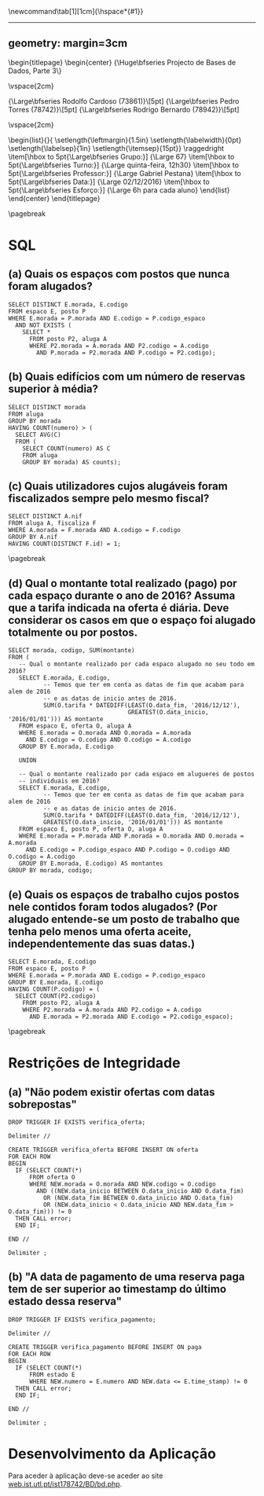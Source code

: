 \newcommand\tab[1][1cm]{\hspace*{#1}}

---
geometry: margin=3cm
---

<!-- --- -->
<!-- title: Projecto de Bases de Dados, Parte 2 -->
<!-- author: -->
<!-- - Rodolfo Cardoso (73861) -->
<!-- - Pedro Torres (78742) -->
<!-- - Rodrigo Bernardo (78942) -->
<!-- institute: Instituto Superior Técnico -->
<!-- --- -->


\begin{titlepage}
\begin{center}
 {\Huge\bfseries Projecto de Bases de Dados, Parte 3\\}

 \vspace{2cm}

 {\Large\bfseries Rodolfo Cardoso (73861)}\\[5pt]
 {\Large\bfseries Pedro Torres (78742)}\\[5pt]
 {\Large\bfseries Rodrigo Bernardo (78942)}\\[5pt]

 \vspace{2cm}

 \begin{list}{}{
        \setlength{\leftmargin}{1.5in}
        \setlength{\labelwidth}{0pt}
        \setlength{\labelsep}{1in}
            \setlength{\itemsep}{15pt}}
            \raggedright
    \item[\hbox to 5pt{\Large\bfseries Grupo:}]     {\Large 67}
    \item[\hbox to 5pt{\Large\bfseries Turno:}]     {\Large quinta-feira, 12h30}
    \item[\hbox to 5pt{\Large\bfseries Professor:}] {\Large Gabriel Pestana}
    \item[\hbox to 5pt{\Large\bfseries Data:}]      {\Large 02/12/2016}
    \item[\hbox to 5pt{\Large\bfseries Esforço:}]   {\Large 6h para cada aluno}
 \end{list}
\end{center}
\end{titlepage}

\pagebreak

# SQL

## (a) Quais os espaços com postos que nunca foram alugados?

~~~
SELECT DISTINCT E.morada, E.codigo
FROM espaco E, posto P
WHERE E.morada = P.morada AND E.codigo = P.codigo_espaco
  AND NOT EXISTS (
    SELECT *
      FROM posto P2, aluga A
      WHERE P2.morada = A.morada AND P2.codigo = A.codigo
        AND P.morada = P2.morada AND P.codigo = P2.codigo);
~~~

## (b) Quais edifícios com um número de reservas superior à média?
~~~
SELECT DISTINCT morada
FROM aluga
GROUP BY morada
HAVING COUNT(numero) > (
  SELECT AVG(C)
  FROM (
    SELECT COUNT(numero) AS C
    FROM aluga
    GROUP BY morada) AS counts);

~~~

## (c) Quais utilizadores cujos alugáveis foram fiscalizados sempre pelo mesmo fiscal?
~~~
SELECT DISTINCT A.nif
FROM aluga A, fiscaliza F
WHERE A.morada = F.morada AND A.codigo = F.codigo
GROUP BY A.nif
HAVING COUNT(DISTINCT F.id) = 1;
~~~

\pagebreak

## (d) Qual o montante total realizado (pago) por cada espaço durante o ano de 2016? Assuma que a tarifa indicada na oferta é diária. Deve considerar os casos em que o espaço foi alugado totalmente ou por postos.

~~~
SELECT morada, codigo, SUM(montante)
FROM (
   -- Qual o montante realizado por cada espaco alugado no seu todo em 2016?
   SELECT E.morada, E.codigo,
          -- Temos que ter em conta as datas de fim que acabam para alem de 2016
          -- e as datas de inicio antes de 2016.
          SUM(O.tarifa * DATEDIFF(LEAST(O.data_fim, '2016/12/12'),
                                  GREATEST(O.data_inicio, '2016/01/01'))) AS montante
   FROM espaco E, oferta O, aluga A
   WHERE E.morada = O.morada AND O.morada = A.morada
     AND E.codigo = O.codigo AND O.codigo = A.codigo
   GROUP BY E.morada, E.codigo

   UNION

   -- Qual o montante realizado por cada espaco em alugueres de postos
   -- individuais em 2016?
   SELECT E.morada, E.codigo,
          -- Temos que ter em conta as datas de fim que acabam para alem de 2016
          -- e as datas de inicio antes de 2016.
          SUM(O.tarifa * DATEDIFF(LEAST(O.data_fim, '2016/12/12'),
          GREATEST(O.data_inicio, '2016/01/01'))) AS montante
   FROM espaco E, posto P, oferta O, aluga A
   WHERE E.morada = P.morada AND P.morada = O.morada AND O.morada = A.morada
     AND E.codigo = P.codigo_espaco AND P.codigo = O.codigo AND O.codigo = A.codigo
   GROUP BY E.morada, E.codigo) AS montantes
GROUP BY morada, codigo;
~~~

<!-- \pagebreak -->

## (e) Quais os espaços de trabalho cujos postos nele contidos foram todos alugados? (Por alugado entende-se um posto de trabalho que tenha pelo menos uma oferta aceite, independentemente das suas datas.)

~~~
SELECT E.morada, E.codigo
FROM espaco E, posto P
WHERE E.morada = P.morada AND E.codigo = P.codigo_espaco
GROUP BY E.morada, E.codigo
HAVING COUNT(P.codigo) = (
  SELECT COUNT(P2.codigo)
    FROM posto P2, aluga A
    WHERE P2.morada = A.morada AND P2.codigo = A.codigo
      AND E.morada = P2.morada AND E.codigo = P2.codigo_espaco);
~~~

\pagebreak

# Restrições de Integridade

## (a) "Não podem existir ofertas com datas sobrepostas"

~~~
DROP TRIGGER IF EXISTS verifica_oferta;

Delimiter //

CREATE TRIGGER verifica_oferta BEFORE INSERT ON oferta
FOR EACH ROW
BEGIN
  IF (SELECT COUNT(*)
      FROM oferta O
      WHERE NEW.morada = O.morada AND NEW.codigo = O.codigo
        AND ((NEW.data_inicio BETWEEN O.data_inicio AND O.data_fim)
          OR (NEW.data_fim BETWEEN O.data_inicio AND O.data_fim)
          OR (NEW.data_inicio < O.data_inicio AND NEW.data_fim > O.data_fim))) != 0
  THEN CALL error;
  END IF;

END //

Delimiter ;
~~~

## (b) "A data de pagamento de uma reserva paga tem de ser superior ao timestamp do último estado dessa reserva"

~~~
DROP TRIGGER IF EXISTS verifica_pagamento;

Delimiter //

CREATE TRIGGER verifica_pagamento BEFORE INSERT ON paga
FOR EACH ROW
BEGIN
  IF (SELECT COUNT(*)
      FROM estado E
      WHERE NEW.numero = E.numero AND NEW.data <= E.time_stamp) != 0
  THEN CALL error;
  END IF;

END //

Delimiter ;
~~~

# Desenvolvimento da Aplicação

Para aceder à aplicação deve-se aceder ao site 
[web.ist.utl.pt/ist178742/BD/bd.php]().
